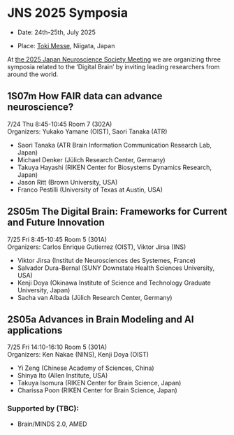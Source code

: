 # JNS 2025 Symposia

* Date: 24th-25th, July 2025  

* Place:  [Toki Messe](https://www.tokimesse.com/english/), Niigata, Japan   

At [the 2025 Japan Neuroscience Society Meeting](https://neuroscience2025.jnss.org/en)
we are organizing three symposia related to the ‘Digital Brain’ by inviting leading researchers from around the world.  

## 1S07m How FAIR data can advance neuroscience?

7/24 Thu 8:45-10:45 Room 7 (302A)  
Organizers: Yukako Yamane (OIST), Saori Tanaka (ATR)

* Saori Tanaka (ATR Brain Information Communication Research Lab, Japan)  
* Michael Denker (Jülich Research Center, Germany)  
* Takuya Hayashi (RIKEN Center for Biosystems Dynamics Research, Japan)  
* Jason Ritt (Brown University, USA)  
* Franco Pestilli (University of Texas at Austin, USA)

## 2S05m The Digital Brain: Frameworks for Current and Future Innovation

7/25 Fri 8:45-10:45 Room 5 (301A)  
Organizers: Carlos Enrique Gutierrez (OIST), Viktor Jirsa (INS)

* Viktor Jirsa (Institut de Neurosciences des Systemes, France)  
* Salvador Dura-Bernal (SUNY Downstate Health Sciences University, USA)  
* Kenji Doya (Okinawa Institute of Science and Technology Graduate University, Japan)  
* Sacha van Albada (Jülich Research Center, Germany)  

## 2S05a Advances in Brain Modeling and AI applications

7/25 Fri 14:10-16:10 Room 5 (301A)  
Organizers: Ken Nakae (NINS), Kenji Doya (OIST)

* Yi Zeng (Chinese Academy of Sciences, China)  
* Shinya Ito (Allen Institute, USA)  
* Takuya Isomura (RIKEN Center for Brain Science, Japan)  
* Charissa Poon (RIKEN Center for Brain Science, Japan)  


### Supported by (TBC):  
* Brain/MINDS 2.0, AMED
